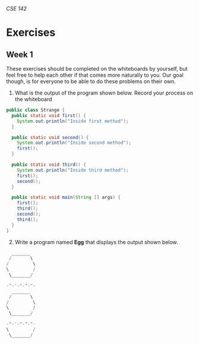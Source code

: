 _CSE 142_
# Exercises
## Week 1

These exercises should be completed on the whiteboards by yourself, but feel free to help each other if that comes more naturally to you. Our goal though, is for everyone to be able to do these problems on their own.

1. What is the output of the program shown below. Record your process on the whiteboard
  ```java
  public class Strange {
    public static void first() {
      System.out.println("Inside first method");
    }

    public static void second() {
      System.out.println("Inside second method");
      first();
    }

    public static void third() {
      System.out.println("Inside third method");
      first();
      second();
    }

    public static void main(String [] args) {
      first();
      third();
      second();
      third();
    }
  }
  ```

2. Write a program named __Egg__ that displays the output shown below.
```java
  _______
 /       \
/         \
\         /
 \_______/

-"-'-"-'-"-
  _______
 /       \
/         \
\         /
 \_______/

-"-'-"-'-"- 
\         /
 \_______/
 ```
 
 
  

